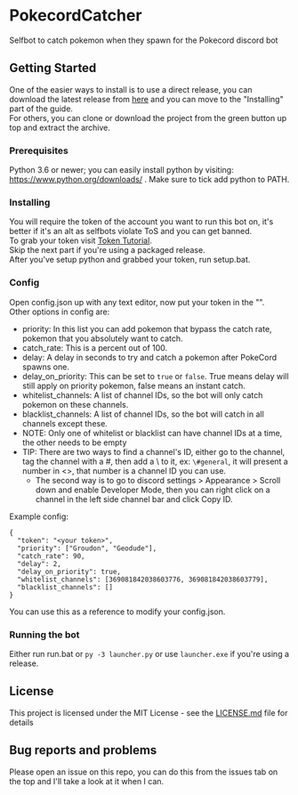 
# PokecordCatcher

Selfbot to catch pokemon when they spawn for the Pokecord discord bot

## Getting Started

One of the easier ways to install is to use a direct release, you can download the latest release from [here](https://github.com/xKynn/PokecordCatcher/releases/latest) and you can move to the "Installing" part of the guide.  
For others, you can clone or download the project from the green button up top and extract the archive.

### Prerequisites

Python 3.6 or newer; you can easily install python by visiting: https://www.python.org/downloads/ . Make sure to tick add python to PATH.

### Installing

You will require the token of the account you want to run this bot on, it's better if it's an alt as selfbots violate ToS and you can get banned.  
To grab your token visit [Token Tutorial](https://github.com/TheRacingLion/Discord-SelfBot/wiki/Discord-Token-Tutorial).  
Skip the next part if you're using a packaged release.  
After you've setup python and grabbed your token, run setup.bat.

### Config

Open config.json up with any text editor, now put your token in the "".  
Other options in config are:
 - priority: In this list you can add pokemon that bypass the catch rate, pokemon that you absolutely want to catch.
 - catch_rate: This is a percent out of 100.
 - delay: A delay in seconds to try and catch a pokemon after PokeCord spawns one.
 - delay_on_priority: This can be set to `true` or `false`. True means delay will still apply on priority pokemon, false means an instant catch.
 - whitelist_channels: A list of channel IDs, so the bot will only catch pokemon on these channels.
 - blacklist_channels: A list of channel IDs, so the bot will catch in all channels except these.
 - NOTE: Only one of whitelist or blacklist can have channel IDs at a time, the other needs to be empty
 - TIP: There are two ways to find a channel's ID, either go to the channel, tag the channel with a #, then add a \\ to it, ex: `\#general`, it will present a number in <>, that number is a channel ID you can use.
      - The second way is to go to discord settings > Appearance > Scroll down and enable Developer Mode, then you can right click on a channel in the left side channel bar and click Copy ID.

Example config:
```
{
  "token": "<your token>",
  "priority": ["Groudon", "Geodude"],
  "catch_rate": 90,
  "delay": 2,
  "delay_on_priority": true,
  "whitelist_channels": [369081842038603776, 369081842038603779],
  "blacklist_channels": []
}
```

You can use this as a reference to modify your config.json.

### Running the bot
Either run run.bat or `py -3 launcher.py` or use `launcher.exe` if you're using a release.

## License

This project is licensed under the MIT License - see the [LICENSE.md](https://github.com/xKynn/PokecordCatcher/blob/master/LICENSE) file for details

## Bug reports and problems

Please open an issue on this repo, you can do this from the issues tab on the top and I'll take a look at it when I can.